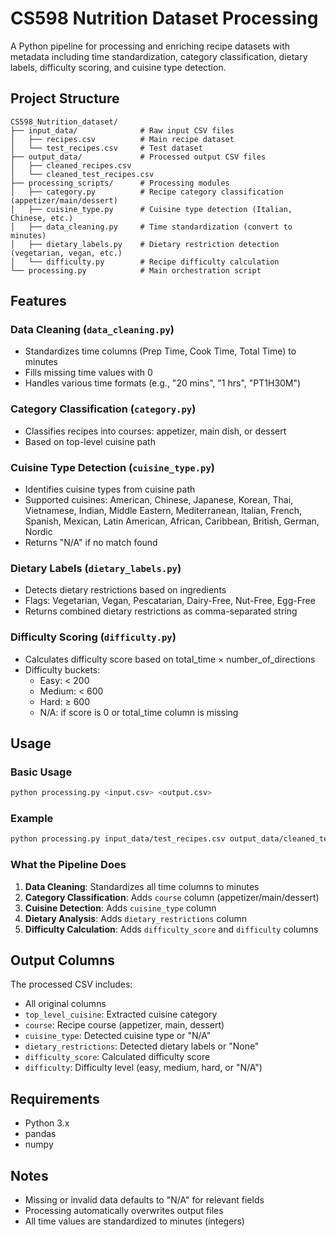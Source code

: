 # CS598 Nutrition Dataset Processing

A Python pipeline for processing and enriching recipe datasets with metadata including time standardization, category classification, dietary labels, difficulty scoring, and cuisine type detection.

## Project Structure

```
CS598_Nutrition_dataset/
├── input_data/              # Raw input CSV files
│   ├── recipes.csv          # Main recipe dataset
│   └── test_recipes.csv     # Test dataset
├── output_data/             # Processed output CSV files
│   ├── cleaned_recipes.csv
│   └── cleaned_test_recipes.csv
├── processing_scripts/      # Processing modules
│   ├── category.py          # Recipe category classification (appetizer/main/dessert)
│   ├── cuisine_type.py      # Cuisine type detection (Italian, Chinese, etc.)
│   ├── data_cleaning.py     # Time standardization (convert to minutes)
│   ├── dietary_labels.py    # Dietary restriction detection (vegetarian, vegan, etc.)
│   └── difficulty.py        # Recipe difficulty calculation
└── processing.py            # Main orchestration script
```

## Features

### Data Cleaning (`data_cleaning.py`)
- Standardizes time columns (Prep Time, Cook Time, Total Time) to minutes
- Fills missing time values with 0
- Handles various time formats (e.g., "20 mins", "1 hrs", "PT1H30M")

### Category Classification (`category.py`)
- Classifies recipes into courses: appetizer, main dish, or dessert
- Based on top-level cuisine path

### Cuisine Type Detection (`cuisine_type.py`)
- Identifies cuisine types from cuisine path
- Supported cuisines: American, Chinese, Japanese, Korean, Thai, Vietnamese, Indian, Middle Eastern, Mediterranean, Italian, French, Spanish, Mexican, Latin American, African, Caribbean, British, German, Nordic
- Returns "N/A" if no match found

### Dietary Labels (`dietary_labels.py`)
- Detects dietary restrictions based on ingredients
- Flags: Vegetarian, Vegan, Pescatarian, Dairy-Free, Nut-Free, Egg-Free
- Returns combined dietary restrictions as comma-separated string

### Difficulty Scoring (`difficulty.py`)
- Calculates difficulty score based on total_time × number_of_directions
- Difficulty buckets:
  - Easy: < 200
  - Medium: < 600
  - Hard: ≥ 600
  - N/A: if score is 0 or total_time column is missing

## Usage

### Basic Usage

```bash
python processing.py <input.csv> <output.csv>
```

### Example

```bash
python processing.py input_data/test_recipes.csv output_data/cleaned_test_recipes.csv
```

### What the Pipeline Does

1. **Data Cleaning**: Standardizes all time columns to minutes
2. **Category Classification**: Adds `course` column (appetizer/main/dessert)
3. **Cuisine Detection**: Adds `cuisine_type` column
4. **Dietary Analysis**: Adds `dietary_restrictions` column
5. **Difficulty Calculation**: Adds `difficulty_score` and `difficulty` columns

## Output Columns

The processed CSV includes:
- All original columns
- `top_level_cuisine`: Extracted cuisine category
- `course`: Recipe course (appetizer, main, dessert)
- `cuisine_type`: Detected cuisine type or "N/A"
- `dietary_restrictions`: Detected dietary labels or "None"
- `difficulty_score`: Calculated difficulty score
- `difficulty`: Difficulty level (easy, medium, hard, or "N/A")

## Requirements

- Python 3.x
- pandas
- numpy

## Notes

- Missing or invalid data defaults to "N/A" for relevant fields
- Processing automatically overwrites output files
- All time values are standardized to minutes (integers)